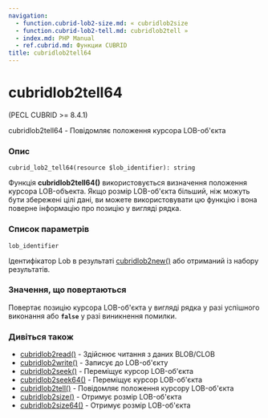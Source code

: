 ```yaml
---
navigation:
  - function.cubrid-lob2-size.md: « cubridlob2size
  - function.cubrid-lob2-tell.md: cubridlob2tell »
  - index.md: PHP Manual
  - ref.cubrid.md: Функции CUBRID
title: cubridlob2tell64
---
```

# cubridlob2tell64

(PECL CUBRID >= 8.4.1)

cubridlob2tell64 - Повідомляє положення курсора LOB-об'єкта

### Опис

```methodsynopsis
cubrid_lob2_tell64(resource $lob_identifier): string
```

Функція **cubridlob2tell64()** використовується визначення положення курсора LOB-объекта. Якщо розмір LOB-об'єкта більший, ніж можуть бути збережені цілі дані, ви можете використовувати цю функцію і вона поверне інформацію про позицію у вигляді рядка.

### Список параметрів

`lob_identifier`

Ідентифікатор Lob в результаті [cubridlob2new()](function.cubrid-lob2-new.md) або отриманий із набору результатів.

### Значення, що повертаються

Повертає позицію курсора LOB-об'єкта у вигляді рядка у разі успішного виконання або **`false`** у разі виникнення помилки.

### Дивіться також

-   [cubridlob2read()](function.cubrid-lob2-read.md) - Здійснює читання з даних BLOB/CLOB
-   [cubridlob2write()](function.cubrid-lob2-write.md) - Записує до LOB-об'єкту
-   [cubridlob2seek()](function.cubrid-lob2-seek.md) - Переміщує курсор LOB-об'єкта
-   [cubridlob2seek64()](function.cubrid-lob2-seek64.md) - Переміщує курсор LOB-об'єкта
-   [cubridlob2tell()](function.cubrid-lob2-tell.md) - Повідомляє положення курсору LOB-об'єкта
-   [cubridlob2size()](function.cubrid-lob2-size.md) - Отримує розмір LOB-об'єкта
-   [cubridlob2size64()](function.cubrid-lob2-size64.md) - Отримує розмір LOB-об'єкта

